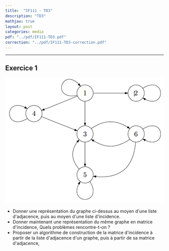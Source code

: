 ```yaml
---
title:  "IF111 - TD3"
description: "TD3"
mathjax: true
layout: post
categories: media
pdf: "../pdf/IF111-TD3.pdf"
correction: "../pdf/IF111-TD3-correction.pdf"
---
```


---

## Exercice 1

![Alt text](Graphe1.png "a title")



- Donner une représentation du graphe ci-dessus au moyen d'une liste d'adjacence, puis au moyen d'une liste d'incidence.
- Donner maintenant une représentation du même graphe en matrice d'incidence, Quels problèmes rencontre-t-on ?
- Proposer un algorithme de construction de la matrice d'incidence à partir de la liste d'adjacence d'un graphe, puis à partir de sa matrice d'adjacence,

